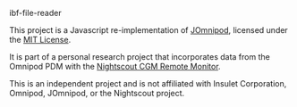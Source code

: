 ibf-file-reader

This project is a Javascript re-implementation of [JOmnipod](https://github.com/tias79/jomnipod), licensed under the [MIT License](https://opensource.org/licenses/MIT).

It is part of a personal research project that incorporates data from the Omnipod PDM with the [Nightscout CGM Remote Monitor](https://github.com/nightscout/cgm-remote-monitor).

This is an independent project and is not affiliated with Insulet Corporation, Omnipod, JOmnipod, or the Nightscout project.
